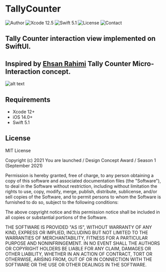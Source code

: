 # TallyCounter
![Author](https://img.shields.io/badge/author-Vladyslav%20Fil-brightgreen.svg)
![Xcode 12.5](https://img.shields.io/badge/Xcode-12.5-blue.svg)
![Swift 5.1](https://img.shields.io/badge/Swift-5.1-blue.svg)
![License](https://img.shields.io/badge/license-MIT-black.svg)
![Contact](https://img.shields.io/badge/contact-wladyslawfil%40gmail.com-lightgrey.svg)

## Tally Counter interaction view implemented on SwiftUI.

## Inspired by [Ehsan Rahimi](https://dribbble.com/ehsancinematic) Tally Counter Micro-Interaction concept.
![alt text](https://gitlab.com/you-are-launched/design-concept-award/season-1/vladyslav-fil/-/raw/main/dribbble.gif)

## Requirements
* Xcode 12+
* iOS 14.0+
* Swift 5.1

## License

MIT License

Copyright (c) 2021 You are launched / Design Concept Award / Season 1 (September 2021)

Permission is hereby granted, free of charge, to any person obtaining a copy
of this software and associated documentation files (the "Software"), to deal
in the Software without restriction, including without limitation the rights
to use, copy, modify, merge, publish, distribute, sublicense, and/or sell
copies of the Software, and to permit persons to whom the Software is
furnished to do so, subject to the following conditions:

The above copyright notice and this permission notice shall be included in all
copies or substantial portions of the Software.

THE SOFTWARE IS PROVIDED "AS IS", WITHOUT WARRANTY OF ANY KIND, EXPRESS OR
IMPLIED, INCLUDING BUT NOT LIMITED TO THE WARRANTIES OF MERCHANTABILITY,
FITNESS FOR A PARTICULAR PURPOSE AND NONINFRINGEMENT. IN NO EVENT SHALL THE
AUTHORS OR COPYRIGHT HOLDERS BE LIABLE FOR ANY CLAIM, DAMAGES OR OTHER
LIABILITY, WHETHER IN AN ACTION OF CONTRACT, TORT OR OTHERWISE, ARISING FROM,
OUT OF OR IN CONNECTION WITH THE SOFTWARE OR THE USE OR OTHER DEALINGS IN THE
SOFTWARE.
